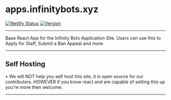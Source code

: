 # apps.infinitybots.xyz
[![Netlify Status](https://api.netlify.com/api/v1/badges/f4b6f6eb-16dd-489b-b07b-58b791a1c89b/deploy-status)](https://app.netlify.com/sites/elated-engelbart-d75e84/deploys) [![Version](https://img.shields.io/badge/Version-1.0.0-blue.svg)](https://github.com/InfinityBots/apps.infinitybots.xyz)

----

Base React App for the Infinity Bots Application Site. Users can use this to Apply for Staff, Submit a Ban Appeal and more

---

## Self Hosting
• We will NOT help you self host this site, it is open source for our contributors. HOWEVER if you know react and are capable of setting this up you're more then welcome.

---
